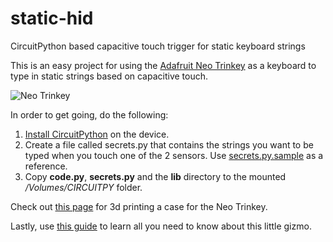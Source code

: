 # static-hid
CircuitPython based capacitive touch trigger for static keyboard strings

This is an easy project for using the
[Adafruit Neo Trinkey](https://www.adafruit.com/product/4870) as
a keyboard to type in static strings based on capacitive touch.

![Neo Trinkey](https://live.staticflickr.com/65535/51215237540_7a21314ab1_b.jpg)
    
In order to get going, do the following:

1) [Install CircuitPython](https://learn.adafruit.com/adafruit-neo-trinkey/circuitpython#circuitpython-quickstart-3087052-2)
on the device.
2) Create a file called secrets.py that contains the strings you want to be typed when you touch one of the 2 sensors.
Use [secrets.py.sample](https://github.com/flavio-fernandes/static-hid/blob/main/secrets.py.sample) as a reference.
3) Copy **code.py**, **secrets.py** and the **lib** directory to the mounted */Volumes/CIRCUITPY*
folder.
    
Check out [this page](https://learn.adafruit.com/neo-trinkey-case) for 3d printing a case for the Neo Trinkey.
    
Lastly, use [this guide](https://learn.adafruit.com/adafruit-neo-trinkey/capacitive-touch-hid) to learn all you need to know about this little gizmo.
